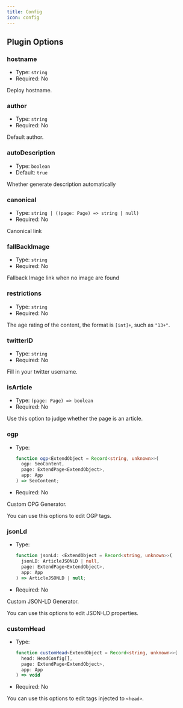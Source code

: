 ```yaml
---
title: Config
icon: config
---
```


## Plugin Options

### hostname

- Type: `string`
- Required: No

Deploy hostname.

### author

- Type: `string`
- Required: No

Default author.

### autoDescription

- Type: `boolean`
- Default: `true`

Whether generate description automatically

### canonical

- Type: `string | ((page: Page) => string | null)`
- Required: No

Canonical link

### fallBackImage

- Type: `string`
- Required: No

Fallback Image link when no image are found

### restrictions

- Type: `string`
- Required: No

The age rating of the content, the format is `[int]+`, such as `"13+"`.

### twitterID

- Type: `string`
- Required: No

Fill in your twitter username.

### isArticle

- Type: `(page: Page) => boolean`
- Required: No

Use this option to judge whether the page is an article.

### ogp

- Type:

  ```ts
  function ogp<ExtendObject = Record<string, unknown>>(
    ogp: SeoContent,
    page: ExtendPage<ExtendObject>,
    app: App
  ) => SeoContent;
  ```

- Required: No

Custom OPG Generator.

You can use this options to edit OGP tags.

### jsonLd

- Type:

  ```ts
  function jsonLd: <ExtendObject = Record<string, unknown>>(
    jsonLD: ArticleJSONLD | null,
    page: ExtendPage<ExtendObject>,
    app: App
  ) => ArticleJSONLD | null;
  ```

- Required: No

Custom JSON-LD Generator.

You can use this options to edit JSON-LD properties.

### customHead

- Type:

  ```ts
  function customHead<ExtendObject = Record<string, unknown>>(
    head: HeadConfig[],
    page: ExtendPage<ExtendObject>,
    app: App
  ) => void
  ```

- Required: No

You can use this options to edit tags injected to `<head>`.
